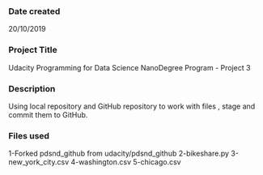 ### Date created
20/10/2019

### Project Title
Udacity Programming for Data Science NanoDegree Program - Project 3

### Description
Using local repository and GitHub repository to work with files , stage and commit them to GitHub.

### Files used
1-Forked pdsnd_github from udacity/pdsnd_github
2-bikeshare.py
3-new_york_city.csv
4-washington.csv
5-chicago.csv
